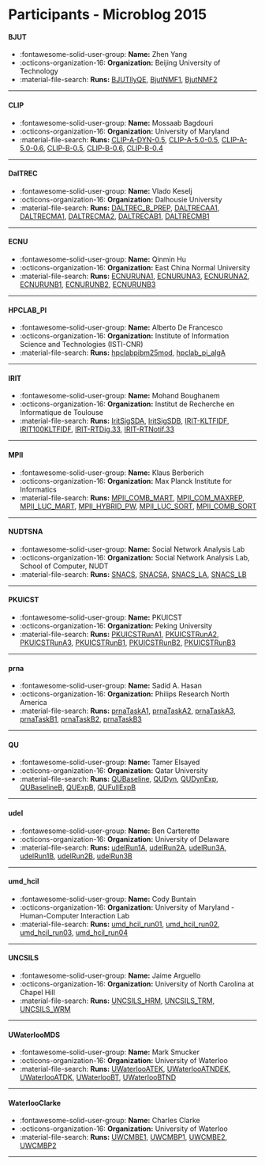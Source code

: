 # Participants - Microblog 2015 

#### BJUT 
 - :fontawesome-solid-user-group: **Name:** Zhen Yang 
 - :octicons-organization-16: **Organization:** Beijing University of Technology 
 - :material-file-search: **Runs:** [BJUTllyQE](./runs.md#bjutllyqe), [BjutNMF1](./runs.md#bjutnmf1), [BjutNMF2](./runs.md#bjutnmf2) 

---
#### CLIP 
 - :fontawesome-solid-user-group: **Name:** Mossaab Bagdouri 
 - :octicons-organization-16: **Organization:** University of Maryland 
 - :material-file-search: **Runs:** [CLIP-A-DYN-0.5](./runs.md#clip-a-dyn-0.5), [CLIP-A-5.0-0.5](./runs.md#clip-a-5.0-0.5), [CLIP-A-5.0-0.6](./runs.md#clip-a-5.0-0.6), [CLIP-B-0.5](./runs.md#clip-b-0.5), [CLIP-B-0.6](./runs.md#clip-b-0.6), [CLIP-B-0.4](./runs.md#clip-b-0.4) 

---
#### DalTREC 
 - :fontawesome-solid-user-group: **Name:** Vlado Keselj 
 - :octicons-organization-16: **Organization:** Dalhousie University 
 - :material-file-search: **Runs:** [DALTREC_B_PREP](./runs.md#daltrec_b_prep), [DALTRECAA1](./runs.md#daltrecaa1), [DALTRECMA1](./runs.md#daltrecma1), [DALTRECMA2](./runs.md#daltrecma2), [DALTRECAB1](./runs.md#daltrecab1), [DALTRECMB1](./runs.md#daltrecmb1) 

---
#### ECNU 
 - :fontawesome-solid-user-group: **Name:** Qinmin Hu 
 - :octicons-organization-16: **Organization:** East China Normal University 
 - :material-file-search: **Runs:** [ECNURUNA1](./runs.md#ecnuruna1), [ECNURUNA3](./runs.md#ecnuruna3), [ECNURUNA2](./runs.md#ecnuruna2), [ECNURUNB1](./runs.md#ecnurunb1), [ECNURUNB2](./runs.md#ecnurunb2), [ECNURUNB3](./runs.md#ecnurunb3) 

---
#### HPCLAB_PI 
 - :fontawesome-solid-user-group: **Name:** Alberto De Francesco 
 - :octicons-organization-16: **Organization:** Institute of Information Science and Technologies (ISTI-CNR) 
 - :material-file-search: **Runs:** [hpclabpibm25mod](./runs.md#hpclabpibm25mod), [hpclab_pi_algA](./runs.md#hpclab_pi_alga) 

---
#### IRIT 
 - :fontawesome-solid-user-group: **Name:** Mohand Boughanem 
 - :octicons-organization-16: **Organization:** Institut de Recherche en Informatique de Toulouse 
 - :material-file-search: **Runs:** [IritSigSDA](./runs.md#iritsigsda), [IritSigSDB](./runs.md#iritsigsdb), [IRIT-KLTFIDF](./runs.md#irit-kltfidf), [IRIT100KLTFIDF](./runs.md#irit100kltfidf), [IRIT-RTDig.33](./runs.md#irit-rtdig.33), [IRIT-RTNotif.33](./runs.md#irit-rtnotif.33) 

---
#### MPII 
 - :fontawesome-solid-user-group: **Name:** Klaus Berberich 
 - :octicons-organization-16: **Organization:** Max Planck Institute for Informatics 
 - :material-file-search: **Runs:** [MPII_COMB_MART](./runs.md#mpii_comb_mart), [MPII_COM_MAXREP](./runs.md#mpii_com_maxrep), [MPII_LUC_MART](./runs.md#mpii_luc_mart), [MPII_HYBRID_PW](./runs.md#mpii_hybrid_pw), [MPII_LUC_SORT](./runs.md#mpii_luc_sort), [MPII_COMB_SORT](./runs.md#mpii_comb_sort) 

---
#### NUDTSNA 
 - :fontawesome-solid-user-group: **Name:** Social Network Analysis Lab 
 - :octicons-organization-16: **Organization:** Social Network Analysis Lab, School of Computer, NUDT 
 - :material-file-search: **Runs:** [SNACS](./runs.md#snacs), [SNACSA](./runs.md#snacsa), [SNACS_LA](./runs.md#snacs_la), [SNACS_LB](./runs.md#snacs_lb) 

---
#### PKUICST 
 - :fontawesome-solid-user-group: **Name:** PKUICST 
 - :octicons-organization-16: **Organization:** Peking University 
 - :material-file-search: **Runs:** [PKUICSTRunA1](./runs.md#pkuicstruna1), [PKUICSTRunA2](./runs.md#pkuicstruna2), [PKUICSTRunA3](./runs.md#pkuicstruna3), [PKUICSTRunB1](./runs.md#pkuicstrunb1), [PKUICSTRunB2](./runs.md#pkuicstrunb2), [PKUICSTRunB3](./runs.md#pkuicstrunb3) 

---
#### prna 
 - :fontawesome-solid-user-group: **Name:** Sadid A. Hasan 
 - :octicons-organization-16: **Organization:** Philips Research North America 
 - :material-file-search: **Runs:** [prnaTaskA1](./runs.md#prnataska1), [prnaTaskA2](./runs.md#prnataska2), [prnaTaskA3](./runs.md#prnataska3), [prnaTaskB1](./runs.md#prnataskb1), [prnaTaskB2](./runs.md#prnataskb2), [prnaTaskB3](./runs.md#prnataskb3) 

---
#### QU 
 - :fontawesome-solid-user-group: **Name:** Tamer Elsayed 
 - :octicons-organization-16: **Organization:** Qatar University 
 - :material-file-search: **Runs:** [QUBaseline](./runs.md#qubaseline), [QUDyn](./runs.md#qudyn), [QUDynExp](./runs.md#qudynexp), [QUBaselineB](./runs.md#qubaselineb), [QUExpB](./runs.md#quexpb), [QUFullExpB](./runs.md#qufullexpb) 

---
#### udel 
 - :fontawesome-solid-user-group: **Name:** Ben Carterette 
 - :octicons-organization-16: **Organization:** University of Delaware 
 - :material-file-search: **Runs:** [udelRun1A](./runs.md#udelrun1a), [udelRun2A](./runs.md#udelrun2a), [udelRun3A](./runs.md#udelrun3a), [udelRun1B](./runs.md#udelrun1b), [udelRun2B](./runs.md#udelrun2b), [udelRun3B](./runs.md#udelrun3b) 

---
#### umd_hcil 
 - :fontawesome-solid-user-group: **Name:** Cody Buntain 
 - :octicons-organization-16: **Organization:** University of Maryland - Human-Computer Interaction Lab 
 - :material-file-search: **Runs:** [umd_hcil_run01](./runs.md#umd_hcil_run01), [umd_hcil_run02](./runs.md#umd_hcil_run02), [umd_hcil_run03](./runs.md#umd_hcil_run03), [umd_hcil_run04](./runs.md#umd_hcil_run04) 

---
#### UNCSILS 
 - :fontawesome-solid-user-group: **Name:** Jaime Arguello 
 - :octicons-organization-16: **Organization:** University of North Carolina at Chapel Hill 
 - :material-file-search: **Runs:** [UNCSILS_HRM](./runs.md#uncsils_hrm), [UNCSILS_TRM](./runs.md#uncsils_trm), [UNCSILS_WRM](./runs.md#uncsils_wrm) 

---
#### UWaterlooMDS 
 - :fontawesome-solid-user-group: **Name:** Mark Smucker 
 - :octicons-organization-16: **Organization:** University of Waterloo 
 - :material-file-search: **Runs:** [UWaterlooATEK](./runs.md#uwaterlooatek), [UWaterlooATNDEK](./runs.md#uwaterlooatndek), [UWaterlooATDK](./runs.md#uwaterlooatdk), [UWaterlooBT](./runs.md#uwaterloobt), [UWaterlooBTND](./runs.md#uwaterloobtnd) 

---
#### WaterlooClarke 
 - :fontawesome-solid-user-group: **Name:** Charles Clarke 
 - :octicons-organization-16: **Organization:** University of Waterloo 
 - :material-file-search: **Runs:** [UWCMBE1](./runs.md#uwcmbe1), [UWCMBP1](./runs.md#uwcmbp1), [UWCMBE2](./runs.md#uwcmbe2), [UWCMBP2](./runs.md#uwcmbp2) 

---
